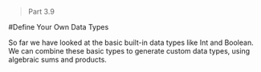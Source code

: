 > Part 3.9

#Define Your Own Data Types

So far we have looked at the basic built-in data types like Int and Boolean. We can combine these basic types to generate custom data types, using algebraic sums and products.

